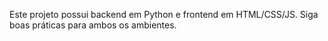 <!-- Use this file to provide workspace-specific custom instructions to Copilot. For more details, visit https://code.visualstudio.com/docs/copilot/copilot-customization#_use-a-githubcopilotinstructionsmd-file -->

Este projeto possui backend em Python e frontend em HTML/CSS/JS. Siga boas práticas para ambos os ambientes.
